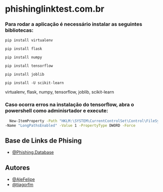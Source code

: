 # phishinglinktest.com.br

### Para rodar a aplicação é necessário instalar as seguintes bibliotecas:

`pip install virtualenv`

`pip install flask`

`pip install numpy`

`pip install tensorflow`

`pip install joblib`

`pip install -U scikit-learn`

virtualenv, flask, numpy, tensorflow, joblib, scikit-learn

### Caso ocorra erros na instalação do tensorflow, abra o powershell como adminisrtador e execute:

```bash
  New-ItemProperty -Path "HKLM:\SYSTEM\CurrentControlSet\Control\FileSystem" `
-Name "LongPathsEnabled" -Value 1 -PropertyType DWORD -Force
```

## Base de Links de Phising

- [@Phishing.Database](https://github.com/mitchellkrogza/Phishing.Database)

## Autores

- [@AleFelipe](https://github.com/AleFeliphe)
- [@tiagorfm](https://github.com/tiagorfmohr)
